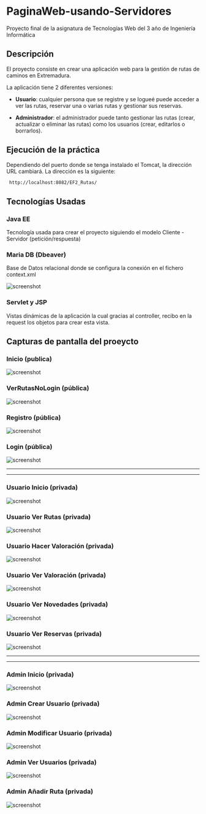# PaginaWeb-usando-Servidores

Proyecto final de la asignatura de Tecnologías Web del 3 año de Ingeniería Informática

## Descripción

El proyecto consiste en crear una aplicación web para la gestión de rutas de caminos en Extremadura.

La aplicación tiene 2 diferentes versiones: 

- **Usuario**: cualquier persona que se registre y se logueé puede acceder a ver las rutas, reservar una o varias rutas y gestionar sus reservas.

- **Administrador**: el administrador puede tanto gestionar las rutas (crear, actualizar o eliminar las rutas) como los usuarios (crear, editarlos o borrarlos).

## Ejecución de la práctica

Dependiendo del puerto donde se tenga instalado el Tomcat, la dirección URL cambiará. La dirección es la siguiente:

 ```sh
  http://localhost:8082/EF2_Rutas/
  ```

## Tecnologías Usadas

### Java EE
Tecnología usada para crear el proyecto siguiendo el modelo Cliente - Servidor (petición/respuesta)

### Maria DB (Dbeaver)
Base de Datos relacional donde se configura la conexión en el fichero context.xml

![screenshot](Capturas/ER.png)

### Servlet y JSP
Vistas dinámicas de la aplicación la cual gracias al controller, recibo en la request los objetos para crear esta vista.

## Capturas de pantalla del proeycto

### Inicio (publica)
![screenshot](Capturas/Inicio.png)
### VerRutasNoLogin (pública)
![screenshot](Capturas/RutasNoLogin.png)
### Registro (pública)
![screenshot](Capturas/Registro.png)
### Login (pública)
![screenshot](Capturas/Login.png)

<hr><hr>

### Usuario Inicio (privada)
![screenshot](Capturas/Usuario.png)

### Usuario Ver Rutas (privada)
![screenshot](Capturas/UsuarioRutas.png)

### Usuario Hacer Valoración (privada)
![screenshot](Capturas/UsuarioValoracionHacer.png)

### Usuario Ver Valoración (privada)
![screenshot](Capturas/UsuarioValoracionVer.png)

### Usuario Ver Novedades (privada)
![screenshot](Capturas/Novedades.png)

### Usuario Ver Reservas (privada)
![screenshot](Capturas/UsuarioReservas.png)

<hr><hr>

### Admin Inicio (privada)
![screenshot](Capturas/Admin.png)

### Admin Crear Usuario (privada)
![screenshot](Capturas/AdminCrearUsuario.png)

### Admin Modificar Usuario (privada)
![screenshot](Capturas/AdminModificarUsuario.png)

### Admin Ver Usuarios (privada)
![screenshot](Capturas/AdminVerUsuarios.png)

### Admin Añadir Ruta (privada)
![screenshot](Capturas/AdminAñadirRuta.png)